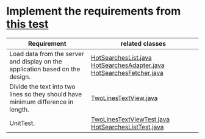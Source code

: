 # Implement the requirements from [this test](https://github.com/tikivn/android-home-test)  

| Requirement                                                                      | related classes |
|----------|------|
| Load data from the server and display on the application based on the design.    | [HotSearchesList.java](https://github.com/lnthieu/tikiTestApp/blob/master/app/src/main/java/app/android/tiki/component/hotsearches/HotSearchesList.java)  [HotSearchesAdapter.java](https://github.com/lnthieu/tikiTestApp/blob/master/app/src/main/java/app/android/tiki/component/hotsearches/HotSearchesAdapter.java)  [HotSearchesFetcher.java](https://github.com/lnthieu/tikiTestApp/blob/master/app/src/main/java/app/android/tiki/database/HotSearchesFetcher.java)    |
| Divide the text into two lines so they should have minimum difference in length. | [TwoLinesTextView.java](https://github.com/lnthieu/tikiTestApp/blob/master/app/src/main/java/app/android/tiki/component/base/TwoLinesTextView.java)    |
| UnitTest.                                                                        | [TwoLinesTextViewTest.java](https://github.com/lnthieu/tikiTestApp/blob/master/app/src/androidTest/java/app/android/tiki/TwoLinesTextViewTest.java)  [HotSearchesListTest.java](https://github.com/lnthieu/tikiTestApp/blob/master/app/src/androidTest/java/app/android/tiki/HotSearchesListTest.java) |
